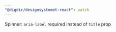 ```yaml
---
"@digdir/designsystemet-react": patch
---
```


Spinner: `aria-label` required instead of `title` prop
